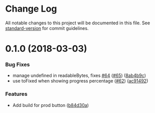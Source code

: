 # Change Log

All notable changes to this project will be documented in this file. See [standard-version](https://github.com/conventional-changelog/standard-version) for commit guidelines.

<a name="0.1.0"></a>
# 0.1.0 (2018-03-03)


### Bug Fixes

* manage undefined in readableBytes, fixes [#64](https://github.com/zouhir/jarvis/issues/64) ([#65](https://github.com/zouhir/jarvis/issues/65)) ([8ab4b9c](https://github.com/zouhir/jarvis/commit/8ab4b9c))
* use toFixed when showing progress percentage ([#62](https://github.com/zouhir/jarvis/issues/62)) ([ac91492](https://github.com/zouhir/jarvis/commit/ac91492))


### Features

* Add build for prod button ([b84d30a](https://github.com/zouhir/jarvis/commit/b84d30a))
